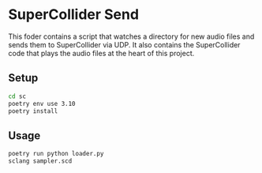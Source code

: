 # SuperCollider Send

This foder contains a script that watches a directory for new audio files and sends them to SuperCollider via UDP. It also contains the SuperCollider code that plays the audio files at the heart of this project.

## Setup

```bash
cd sc
poetry env use 3.10
poetry install
```
## Usage

```bash
poetry run python loader.py
sclang sampler.scd
```